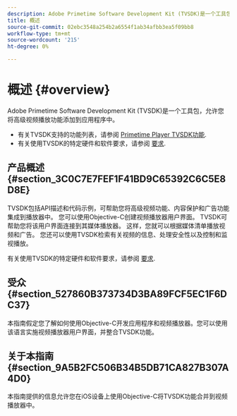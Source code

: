 ```yaml
---
description: Adobe Primetime Software Development Kit (TVSDK)是一个工具包，允许您将高级视频播放功能添加到应用程序中。
title: 概述
source-git-commit: 02ebc3548a254b2a6554f1ab34afbb3ea5f09bb8
workflow-type: tm+mt
source-wordcount: '215'
ht-degree: 0%

---
```


# 概述 {#overview}

Adobe Primetime Software Development Kit (TVSDK)是一个工具包，允许您将高级视频播放功能添加到应用程序中。

* 有关TVSDK支持的功能列表，请参阅 [Primetime Player TVSDK功能](../c-psdk-ios-1.4-overview/c-psdk-ios-1.4-overview-of-the-player.md).
* 有关使用TVSDK的特定硬件和软件要求，请参阅 [要求](../c-psdk-ios-1.4-overview/c-psdk-ios-1.4-requirements.md).

## 产品概述 {#section_3C0C7E7FEF1F41BD9C65392C6C5E8D8E}

TVSDK包括API描述和代码示例，可帮助您将高级视频功能、内容保护和广告功能集成到播放器中。 您可以使用Objective-C创建视频播放器用户界面。 TVSDK可帮助您将该用户界面连接到其媒体播放器。 这样，您就可以根据媒体清单播放视频和广告。 您还可以使用TVSDK检索有关视频的信息、处理安全性以及控制和监视播放。

有关使用TVSDK的特定硬件和软件要求，请参阅 [要求](../c-psdk-ios-1.4-overview/c-psdk-ios-1.4-requirements.md).

## 受众 {#section_527860B373734D3BA89FCF5EC1F6DC37}

本指南假定您了解如何使用Objective-C开发应用程序和视频播放器。您可以使用该语言实施视频播放器用户界面，并整合TVSDK功能。

## 关于本指南 {#section_9A5B2FC506B34B5DB71CA827B307A4D0}

本指南提供的信息允许您在iOS设备上使用Objective-C将TVSDK功能合并到视频播放器中。

